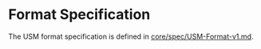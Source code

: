 # Format Specification

The USM format specification is defined in [core/spec/USM-Format-v1.md](https://github.com/universal-secrets-manager/usm/blob/main/core/spec/USM-Format-v1.md).